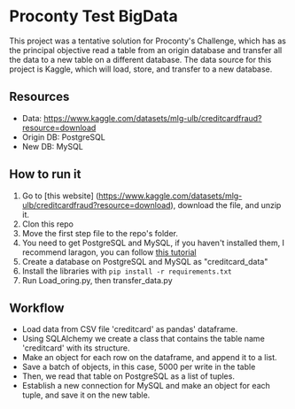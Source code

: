 # Proconty Test BigData
This project was a tentative solution for Proconty's Challenge, which has as the principal objective read a table from an origin database and transfer all the data to a new table on a different database. The data source for this project is Kaggle, which will load, store, and transfer to a new database.

## Resources
* Data: https://www.kaggle.com/datasets/mlg-ulb/creditcardfraud?resource=download
* Origin DB: PostgreSQL
* New DB: MySQL

## How to run it
1. Go to [this website] (https://www.kaggle.com/datasets/mlg-ulb/creditcardfraud?resource=download), download the file, and unzip it.
2. Clon this repo
3. Move the first step file to the repo's folder.
4. You need to get PostgreSQL and MySQL, if you haven't installed them, I recommend laragon, you can follow [this tutorial](https://www.kreaweb.be/laragon-add-postgresql/)
5. Create a database on PostgreSQL and MySQL as "creditcard_data"
6. Install the libraries with `pip install -r requirements.txt`
7. Run Load_oring.py, then transfer_data.py

## Workflow
* Load data from CSV file 'creditcard' as pandas' dataframe.
* Using SQLAlchemy we create a class that contains the table name 'creditcard' with its structure.
* Make an object for each row on the dataframe, and append it to a list.
* Save a batch of objects, in this case, 5000 per write in the table
* Then, we read that table on PostgreSQL as a list of tuples.
* Establish a new connection for MySQL and make an object for each tuple, and save it on the new table.

